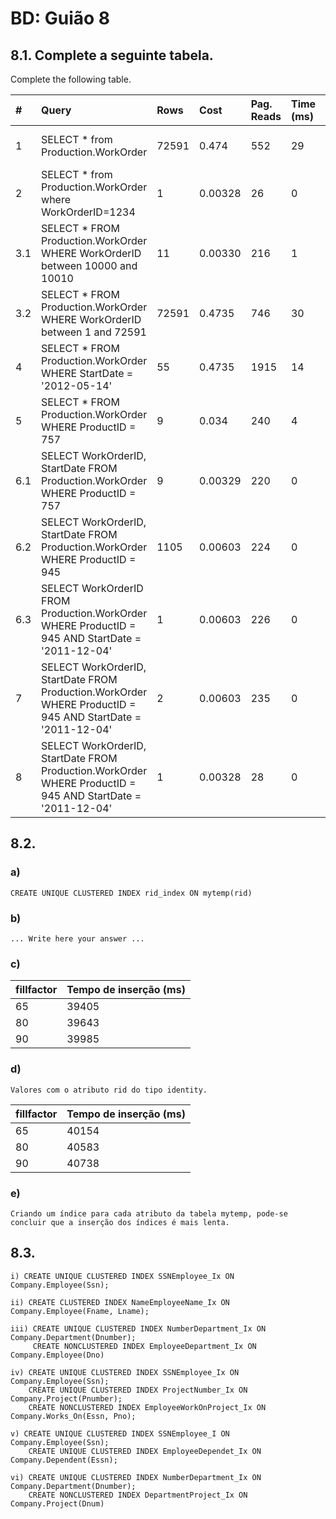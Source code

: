 # BD: Guião 8


## ​8.1. Complete a seguinte tabela.
Complete the following table.

| # | Query | Rows | Cost | Pag. Reads | Time (ms) | Index used | Index Op. | Discussion |
| :--- | :--------------------------------------------------------------------------------------------------------- | :---- | :----   | :--------- | :-------- | :---------               | :------------------- | :--------- |
| 1    | SELECT * from Production.WorkOrder | 72591 | 0.474 | 552 | 29 | PK_WorkOrder_WorkOrderID |   Clustered Index Scan |            |
| 2    | SELECT * from Production.WorkOrder where WorkOrderID=1234                                                  | 1     | 0.00328 | 26 | 0 | PK_WorkOrder_WorkOrderID | Clustered Index Seek |            |
| 3.1  | SELECT * FROM Production.WorkOrder WHERE WorkOrderID between 10000 and 10010  | 11 | 0.00330|216 | 1  | PK_WorkOrder_WorkOrderID | Clustered Index Seek |                      |            |
| 3.2  | SELECT * FROM Production.WorkOrder WHERE WorkOrderID between 1 and 72591 |72591 |0.4735 | 746 | 30 | PK_WorkOrder_WorkOrderID | Clustered Index Seek |            |
| 4    |SELECT * FROM Production.WorkOrder WHERE StartDate = '2012-05-14' | 55 | 0.4735 | 1915 | 14 | PK_WorkOrder_WorkOrderID | Clustered Index Scan |  |
| 5    | SELECT * FROM Production.WorkOrder WHERE ProductID = 757 | 9 | 0.034 | 240 | 4 | PK_WorkOrder_WorkOrderID | Key LockUp |  |
| 6.1  | SELECT WorkOrderID, StartDate FROM Production.WorkOrder WHERE ProductID = 757 | 9 | 0.00329 | 220 | 0 | IX_WorkOrder_ProductID | Index Seek |  |
| 6.2  | SELECT WorkOrderID, StartDate FROM Production.WorkOrder WHERE ProductID = 945 | 1105 | 0.00603 | 224 | 0 | IX_WorkOrder_ProductID | Index Seek |  |
| 6.3  | SELECT WorkOrderID FROM Production.WorkOrder WHERE ProductID = 945 AND StartDate = '2011-12-04' | 1 | 0.00603 | 226 | 0 | IX_WorkOrder_ProductID | Index Seek |  |
| 7    | SELECT WorkOrderID, StartDate FROM Production.WorkOrder WHERE ProductID = 945 AND StartDate = '2011-12-04' | 2 | 0.00603 | 235 | 0 | IX_WorkOrder_ProductID | Index Seek |  |
| 8    | SELECT WorkOrderID, StartDate FROM Production.WorkOrder WHERE ProductID = 945 AND StartDate = '2011-12-04' | 1 | 0.00328 | 28 | 0 | IX_WorkOrder_ProductID | Index Seek |  |

## ​8.2.

### a)

```
CREATE UNIQUE CLUSTERED INDEX rid_index ON mytemp(rid)
```

### b)

```
... Write here your answer ...
```

### c)


| fillfactor | Tempo de inserção (ms) |
|:--------- | :--------- |
| 65 | 39405 |
| 80 | 39643 |
| 90 | 39985 |
### d)

```
Valores com o atributo rid do tipo identity.
```

| fillfactor | Tempo de inserção (ms) |
|:--------- | :--------- |
| 65 | 40154 |
| 80 | 40583 |
| 90 | 40738 |


### e)

```
Criando um índice para cada atributo da tabela mytemp, pode-se concluir que a inserção dos índices é mais lenta.
```

## ​8.3.

```
i) CREATE UNIQUE CLUSTERED INDEX SSNEmployee_Ix ON Company.Employee(Ssn);

ii) CREATE CLUSTERED INDEX NameEmployeeName_Ix ON Company.Employee(Fname, Lname);

iii) CREATE UNIQUE CLUSTERED INDEX NumberDepartment_Ix ON Company.Department(Dnumber);
     CREATE NONCLUSTERED INDEX EmployeeDepartment_Ix ON Company.Employee(Dno)

iv) CREATE UNIQUE CLUSTERED INDEX SSNEmployee_Ix ON Company.Employee(Ssn);
    CREATE UNIQUE CLUSTERED INDEX ProjectNumber_Ix ON Company.Project(Pnumber);
    CREATE NONCLUSTERED INDEX EmployeeWorkOnProject_Ix ON Company.Works_On(Essn, Pno);

v) CREATE UNIQUE CLUSTERED INDEX SSNEmployee_I ON Company.Employee(Ssn);
    CREATE UNIQUE CLUSTERED INDEX EmployeeDependet_Ix ON Company.Dependent(Essn);

vi) CREATE UNIQUE CLUSTERED INDEX NumberDepartment_Ix ON Company.Department(Dnumber);
    CREATE NONCLUSTERED INDEX DepartmentProject_Ix ON Company.Project(Dnum)
```
